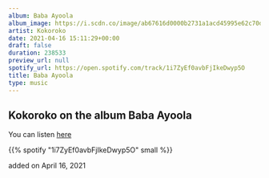 ```yaml
---
album: Baba Ayoola
album_image: https://i.scdn.co/image/ab67616d0000b2731a1acd45995e62c70d47de55
artist: Kokoroko
date: 2021-04-16 15:11:29+00:00
draft: false
duration: 238533
preview_url: null
spotify_url: https://open.spotify.com/track/1i7ZyEf0avbFjIkeDwyp5O
title: Baba Ayoola
type: music
---
```



## Kokoroko on the album Baba Ayoola

You can listen [here](https://open.spotify.com/track/1i7ZyEf0avbFjIkeDwyp5O)

{{% spotify "1i7ZyEf0avbFjIkeDwyp5O" small %}}

added on April 16, 2021